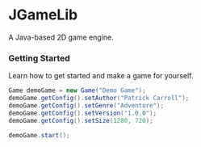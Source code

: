 # JGameLib

A Java-based 2D game engine.

### Getting Started

Learn how to get started and make a game for yourself.

```java
Game demoGame = new Game("Demo Game");
demoGame.getConfig().setAuthor("Patrick Carroll");
demoGame.getConfig().setGenre("Adventure");
demoGame.getConfig().setVersion("1.0.0");
demoGame.getConfig().setSize(1280, 720);

demoGame.start();
```

